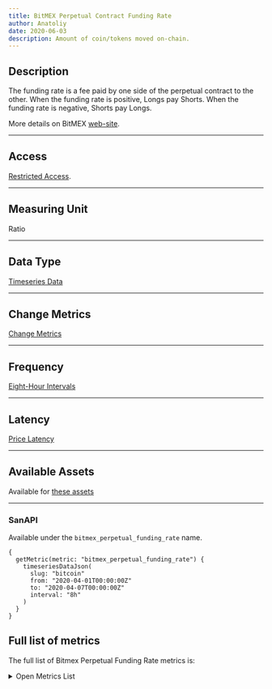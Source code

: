 ```yaml
---
title: BitMEX Perpetual Contract Funding Rate
author: Anatoliy
date: 2020-06-03
description: Amount of coin/tokens moved on-chain.
---
```


## Description

The funding rate is a fee paid by one side of the perpetual contract to the other. When the funding rate is positive, Longs pay Shorts. When the funding rate is negative, Shorts pay Longs.  

More details on BitMEX [web-site](https://www.bitmex.com/app/perpetualContractsGuide#Mechanics-of-a-Perpetual-Contract-Market).

---

## Access

[Restricted Access](/metrics/details/access#restricted-access).

---

## Measuring Unit

Ratio

---

## Data Type

[Timeseries Data](/metrics/details/data-type#timeseries-data)

---

## Change Metrics

[Change Metrics](/metrics/details/change_metrics)

---

## Frequency

[Eight-Hour Intervals](/metrics/details/frequency#eight-hour-frequency)

---

## Latency

[Price Latency](/metrics/details/latency#price-latency)

---

## Available Assets

Available for [these
assets](<https://api.santiment.net/graphiql?variables=&query=%7B%0A%20%20getMetric(metric%3A%20%22bitmex_perpetual_funding_rate%22)%20%7B%0A%20%20%20%20metadata%20%7B%0A%20%20%20%20%20%20availableSlugs%0A%20%20%20%20%7D%0A%20%20%7D%0A%7D%0A>)

---

### SanAPI

Available under the `bitmex_perpetual_funding_rate` name.

```graphql-explorer
{
  getMetric(metric: "bitmex_perpetual_funding_rate") {
    timeseriesDataJson(
      slug: "bitcoin"
      from: "2020-04-01T00:00:00Z"
      to: "2020-04-07T00:00:00Z"
      interval: "8h"
    )
  }
}
```

## Full list of metrics

The full list of Bitmex Perpetual Funding Rate metrics is:

<Details>

<Summary>Open Metrics List</Summary>

- bitmex_perpetual_funding_rate
- bitmex_perpetual_funding_rate_change_1d
- bitmex_perpetual_funding_rate_change_30d
- bitmex_perpetual_funding_rate_change_7d

</Details>